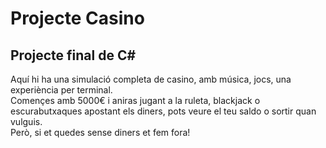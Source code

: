 # Projecte Casino
## Projecte final de C#

Aquí hi ha una simulació completa de casino, amb música, jocs, una experiència per terminal.  
Començes amb 5000€ i aniras jugant a la ruleta, blackjack o escurabutxaques apostant els diners, pots veure el teu saldo o sortir quan vulguis.  
Però, si et quedes sense diners et fem fora!
